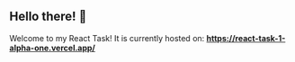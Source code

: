 ## Hello there! 👋
Welcome to my React Task! It is currently hosted on: **https://react-task-1-alpha-one.vercel.app/**
